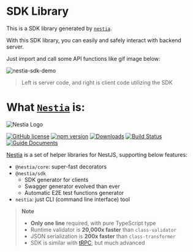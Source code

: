 # SDK Library

This is a SDK library generated by [`nestia`](https://nestia.io).

With this SDK library, you can easily and safely interact with backend server.

Just import and call some API functions like gif image below:

![nestia-sdk-demo](https://user-images.githubusercontent.com/13158709/215004990-368c589d-7101-404e-b81b-fbc936382f05.gif)

> Left is server code, and right is client code utilizing the SDK

# What [`Nestia`](https://nestia.io) is:

![Nestia Logo](https://nestia.io/logo.png)

[![GitHub license](https://img.shields.io/badge/license-MIT-blue.svg)](https://github.com/samchon/nestia/blob/master/LICENSE)
[![npm version](https://img.shields.io/npm/v/@nestia/core.svg)](https://www.npmjs.com/package/@nestia/core)
[![Downloads](https://img.shields.io/npm/dm/nestia.svg)](https://www.npmjs.com/package/nestia)
[![Build Status](https://github.com/samchon/nestia/workflows/build/badge.svg)](https://github.com/samchon/nestia/actions?query=workflow%3Abuild)
[![Guide Documents](https://img.shields.io/badge/guide-documents-forestgreen)](https://nestia.io/docs/)

[Nestia](https://nestia.io) is a set of helper libraries for NestJS, supporting below features:

- `@nestia/core`: super-fast decorators
- `@nestia/sdk`
  - SDK generator for clients
  - Swagger generator evolved than ever
  - Automatic E2E test functions generator
- `nestia`: just CLI (command line interface) tool

> **Note**
>
> - **Only one line** required, with pure TypeScript type
> - Runtime validator is **20,000x faster** than `class-validator`
> - JSON serialization is **200x faster** than `class-transformer`
> - SDK is similar with [tRPC](https://trpc.io), but much advanced
